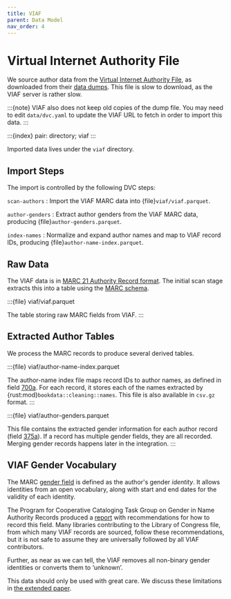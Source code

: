 ```yaml
---
title: VIAF
parent: Data Model
nav_order: 4
---
```


# Virtual Internet Authority File

We source author data from the [Virtual Internet Authority File](http://viaf.org), as downloaded from
their [data dumps](http://viaf.org/viaf/data).  This file is slow to download, as the VIAF server is
rather slow.

:::{note}
VIAF also does not keep old copies of the dump file.  You may need to edit
`data/dvc.yaml` to update the VIAF URL to fetch in order to import this data.
:::

:::{index} pair: directory; viaf
:::

Imported data lives under the `viaf` directory.

## Import Steps

The import is controlled by the following DVC steps:

`scan-authors`
:   Import the VIAF MARC data into {file}`viaf/viaf.parquet`.

`author-genders`
:   Extract author genders from the VIAF MARC data, producing {file}`author-genders.parquet`.

`index-names`
:   Normalize and expand author names and map to VIAF record IDs, producing {file}`author-name-index.parquet`.

## Raw Data

The VIAF data is in [MARC 21 Authority Record format](https://www.loc.gov/marc/authority/).  The initial
scan stage extracts this into a table using the [MARC schema](marc-format).

:::{file} viaf/viaf.parquet

The table storing raw MARC fields from VIAF.
:::

## Extracted Author Tables

We process the MARC records to produce several derived tables.

:::{file} viaf/author-name-index.parquet

The author-name index file maps record IDs to author names, as defined in field [700a][].  For each record, it stores each of the
names extracted by {rust:mod}`bookdata::cleaning::names`.  This file is also available in `csv.gz` format.
:::

:::{file} viaf/author-genders.parquet

This file contains the extracted gender information for each author record (field [375a][]).  If a record has multiple
gender fields, they are all recorded.  Merging gender records happens later in the integration.
:::

[700a]: https://www.loc.gov/marc/authority/ad700.html
[375a]: https://www.loc.gov/marc/authority/ad375.html

## VIAF Gender Vocabulary

The MARC [gender field][375a] is defined as the author's gender *identity*.  It
allows identities from an open vocabulary, along with start and end dates for
the validity of each identity.

The Program for Cooperative Cataloging Task Group on Gender in Name Authority Records produced a
[report](https://www.loc.gov/aba/pcc/documents/Gender_375%20field_RecommendationReport.pdf) with
recommendations for how to record this field.  Many libraries contributing to the Library of Congress
file, from which many VIAF records are sourced, follow these recommendations, but it is not safe
to assume they are universally followed by all VIAF contributors.

Further, as near as we can tell, the VIAF removes all non-binary gender identities or converts them
to ‘unknown’.

This data should only be used with great care.  We discuss these limitations in
[the extended paper](https://md.ekstrandom.net/pubs/bag-extended).
